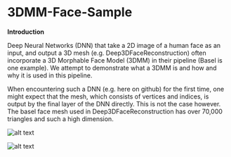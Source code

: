 # 3DMM-Face-Sample

**Introduction** 

Deep Neural Networks (DNN) that take a 2D image of a human face as an input, and output a 3D mesh (e.g. Deep3DFaceReconstruction) often incorporate a 3D Morphable Face Model (3DMM) in their pipeline (Basel is one example). We attempt to demonstrate what a 3DMM is and how and why it is used in this pipeline.

When encountering such a DNN (e.g. here on github) for the first time, one might expect that the mesh, which consists of vertices and indices, is output by the final layer of the DNN directly. This is not the case however. The basel face mesh used in Deep3DFaceReconstruction has over 70,000 triangles and such a high dimension. 

![alt text](https://github.com/nodecomplete/3DMM-Face-Sample/blob/master/FaceMorph/ScreenShot.jpg)

![alt text](https://github.com/nodecomplete/3DMM-Face-Sample/blob/master/FaceMorph/ScreenShot2.jpg)

